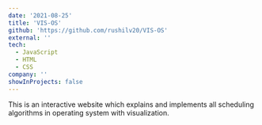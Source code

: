 ```yaml
---
date: '2021-08-25'
title: 'VIS-OS'
github: 'https://github.com/rushilv20/VIS-OS'
external: ''
tech:
  - JavaScript
  - HTML
  - CSS
company: ''
showInProjects: false
---
```


This is an interactive website which explains and implements all scheduling algorithms in operating system with visualization.
